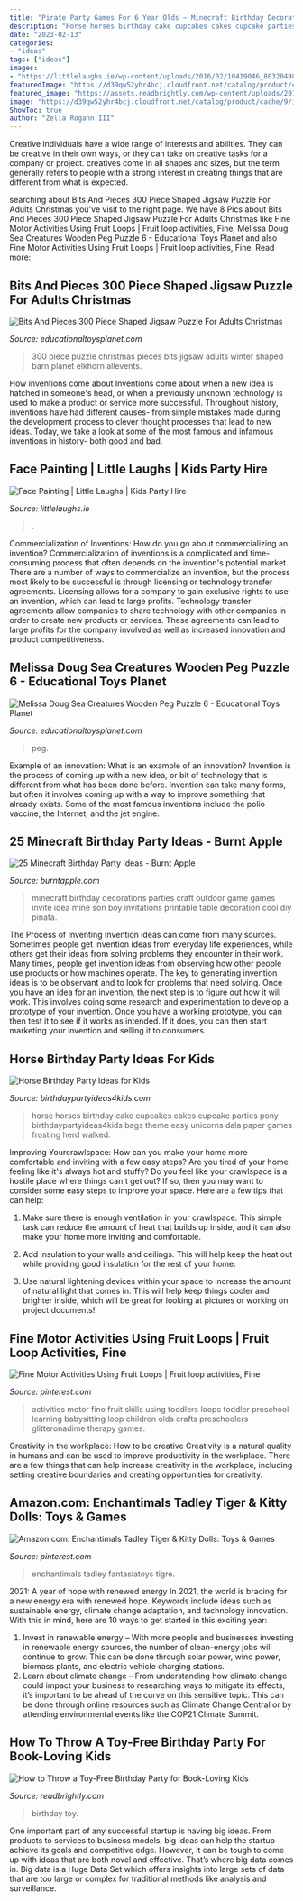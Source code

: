 ```yaml
---
title: "Pirate Party Games For 6 Year Olds ~ Minecraft Birthday Decorations Parties Craft Outdoor Game Games Invite Idea Mine Son Boy Invitations Printable Table Decoration Cool Diy Pinata"
description: "Horse horses birthday cake cupcakes cakes cupcake parties pony birthdaypartyideas4kids bags theme easy unicorns dala paper games frosting herd walked"
date: "2023-02-13"
categories:
- "ideas"
tags: ["ideas"]
images:
- "https://littlelaughs.ie/wp-content/uploads/2016/02/10419046_803204983120796_3247963932138650126_n-1.jpg"
featuredImage: "https://d39qw52yhr4bcj.cloudfront.net/catalog/product/cache/9/image/9df78eab33525d08d6e5fb8d27136e95/8/1/81aidmeysal._ac_sl1500_.jpg"
featured_image: "https://assets.readbrightly.com/wp-content/uploads/2016/03/No-Toy-Birthday-Party-Feature-2.jpg"
image: "https://d39qw52yhr4bcj.cloudfront.net/catalog/product/cache/9/image/9df78eab33525d08d6e5fb8d27136e95/8/1/81aidmeysal._ac_sl1500_.jpg"
ShowToc: true
author: "Zella Rogahn III"
---
```



Creative individuals have a wide range of interests and abilities. They can be creative in their own ways, or they can take on creative tasks for a company or project. creatives come in all shapes and sizes, but the term generally refers to people with a strong interest in creating things that are different from what is expected.

	

		
searching about Bits And Pieces 300 Piece Shaped Jigsaw Puzzle For Adults Christmas you've visit to the right page. We have 8 Pics about Bits And Pieces 300 Piece Shaped Jigsaw Puzzle For Adults Christmas like Fine Motor Activities Using Fruit Loops | Fruit loop activities, Fine, Melissa Doug Sea Creatures Wooden Peg Puzzle 6 - Educational Toys Planet and also Fine Motor Activities Using Fruit Loops | Fruit loop activities, Fine. Read more:
		
    
## Bits And Pieces 300 Piece Shaped Jigsaw Puzzle For Adults Christmas

<img loading=lazy src="https://d39qw52yhr4bcj.cloudfront.net/catalog/product/cache/9/image/9df78eab33525d08d6e5fb8d27136e95/8/1/81-ivtqb4fl._ac_sl1000_.jpg" onerror="this.onerror=null;this.src='https://tse2.mm.bing.net/th?id=OIP.d9RSQD4Uw3VYvHWoTyYE3AHaFX&amp;pid=15.1';" alt="Bits And Pieces 300 Piece Shaped Jigsaw Puzzle For Adults Christmas">

_Source: educationaltoysplanet.com_

>300 piece puzzle christmas pieces bits jigsaw adults winter shaped barn planet elkhorn allevents. 

	

How inventions come about
Inventions come about when a new idea is hatched in someone's head, or when a previously unknown technology is used to make a product or service more successful. Throughout history, inventions have had different causes- from simple mistakes made during the development process to clever thought processes that lead to new ideas. Today, we take a look at some of the most famous and infamous inventions in history- both good and bad.

    
## Face Painting | Little Laughs | Kids Party Hire

<img loading=lazy src="https://littlelaughs.ie/wp-content/uploads/2016/02/10419046_803204983120796_3247963932138650126_n-1.jpg" onerror="this.onerror=null;this.src='https://tse1.mm.bing.net/th?id=OIP.ZQBPklJepva8JCIxDTs9pQHaJS&amp;pid=15.1';" alt="Face Painting | Little Laughs | Kids Party Hire">

_Source: littlelaughs.ie_

>. 

	

Commercialization of Inventions: How do you go about commercializing an invention?
Commercialization of inventions is a complicated and time-consuming process that often depends on the invention's potential market. There are a number of ways to commercialize an invention, but the process most likely to be successful is through licensing or technology transfer agreements. Licensing allows for a company to gain exclusive rights to use an invention, which can lead to large profits. Technology transfer agreements allow companies to share technology with other companies in order to create new products or services. These agreements can lead to large profits for the company involved as well as increased innovation and product competitiveness.

    
## Melissa Doug Sea Creatures Wooden Peg Puzzle 6 - Educational Toys Planet

<img loading=lazy src="https://d39qw52yhr4bcj.cloudfront.net/catalog/product/cache/9/image/9df78eab33525d08d6e5fb8d27136e95/8/1/81aidmeysal._ac_sl1500_.jpg" onerror="this.onerror=null;this.src='https://tse4.mm.bing.net/th?id=OIP.2fYAMBTVgqkEepId-xo3owHaFd&amp;pid=15.1';" alt="Melissa Doug Sea Creatures Wooden Peg Puzzle 6 - Educational Toys Planet">

_Source: educationaltoysplanet.com_

>peg. 

	

Example of an innovation: What is an example of an innovation?
Invention is the process of coming up with a new idea, or bit of technology that is different from what has been done before. Invention can take many forms, but often it involves coming up with a way to improve something that already exists. Some of the most famous inventions include the polio vaccine, the Internet, and the jet engine.

    
## 25 Minecraft Birthday Party Ideas - Burnt Apple

<img loading=lazy src="https://i1.wp.com/burntapple.com/wp-content/uploads/2013/08/pic61.png" onerror="this.onerror=null;this.src='https://tse2.mm.bing.net/th?id=OIP.tBtuzzDczPM2r-7V5KdB7gHaFL&amp;pid=15.1';" alt="25 Minecraft Birthday Party Ideas - Burnt Apple">

_Source: burntapple.com_

>minecraft birthday decorations parties craft outdoor game games invite idea mine son boy invitations printable table decoration cool diy pinata. 

	

The Process of Inventing
Invention ideas can come from many sources. Sometimes people get invention ideas from everyday life experiences, while others get their ideas from solving problems they encounter in their work. Many times, people get invention ideas from observing how other people use products or how machines operate. The key to generating invention ideas is to be observant and to look for problems that need solving.
Once you have an idea for an invention, the next step is to figure out how it will work. This involves doing some research and experimentation to develop a prototype of your invention. Once you have a working prototype, you can then test it to see if it works as intended. If it does, you can then start marketing your invention and selling it to consumers.

    
## Horse Birthday Party Ideas For Kids

<img loading=lazy src="https://www.birthdaypartyideas4kids.com/horsecupcakes.png" onerror="this.onerror=null;this.src='https://tse2.mm.bing.net/th?id=OIP.tau19tzgMtDc0CBNSfyQ5gAAAA&amp;pid=15.1';" alt="Horse Birthday Party Ideas for Kids">

_Source: birthdaypartyideas4kids.com_

>horse horses birthday cake cupcakes cakes cupcake parties pony birthdaypartyideas4kids bags theme easy unicorns dala paper games frosting herd walked. 

	

Improving Yourcrawlspace: How can you make your home more comfortable and inviting with a few easy steps?
Are you tired of your home feeling like it's always hot and stuffy? Do you feel like your crawlspace is a hostile place where things can't get out? If so, then you may want to consider some easy steps to improve your space. Here are a few tips that can help:
1. Make sure there is enough ventilation in your crawlspace. This simple task can reduce the amount of heat that builds up inside, and it can also make your home more inviting and comfortable.

2. Add insulation to your walls and ceilings. This will help keep the heat out while providing good insulation for the rest of your home.

3. Use natural lightening devices within your space to increase the amount of natural light that comes in. This will help keep things cooler and brighter inside, which will be great for looking at pictures or working on project documents!

    
## Fine Motor Activities Using Fruit Loops | Fruit Loop Activities, Fine

<img loading=lazy src="https://i.pinimg.com/originals/11/62/f7/1162f78cde7287a43df91d129f8c6a8f.jpg" onerror="this.onerror=null;this.src='https://tse1.mm.bing.net/th?id=OIP.IfwcPrr04lloJFUzISNprgHaLp&amp;pid=15.1';" alt="Fine Motor Activities Using Fruit Loops | Fruit loop activities, Fine">

_Source: pinterest.com_

>activities motor fine fruit skills using toddlers loops toddler preschool learning babysitting loop children olds crafts preschoolers glitteronadime therapy games. 

	

Creativity in the workplace: How to be creative
Creativity is a natural quality in humans and can be used to improve productivity in the workplace. There are a few things that can help increase creativity in the workplace, including setting creative boundaries and creating opportunities for creativity.

    
## Amazon.com: Enchantimals Tadley Tiger &amp; Kitty Dolls: Toys &amp; Games

<img loading=lazy src="https://i.pinimg.com/736x/57/5a/11/575a11a782523c67f9c6d26580b09664.jpg" onerror="this.onerror=null;this.src='https://tse2.mm.bing.net/th?id=OIP.txJzx3Y2SYxJz_ZQ71qT2wHaHZ&amp;pid=15.1';" alt="Amazon.com: Enchantimals Tadley Tiger &amp; Kitty Dolls: Toys &amp; Games">

_Source: pinterest.com_

>enchantimals tadley fantasiatoys tigre. 

	

2021: A year of hope with renewed energy
In 2021, the world is bracing for a new energy era with renewed hope. Keywords include ideas such as sustainable energy, climate change adaptation, and technology innovation. With this in mind, here are 10 ways to get started in this exciting year:
1. Invest in renewable energy – With more people and businesses investing in renewable energy sources, the number of clean-energy jobs will continue to grow. This can be done through solar power, wind power, biomass plants, and electric vehicle charging stations.
2. Learn about climate change – From understanding how climate change could impact your business to researching ways to mitigate its effects, it’s important to be ahead of the curve on this sensitive topic. This can be done through online resources such as Climate Change Central or by attending environmental events like the COP21 Climate Summit.

    
## How To Throw A Toy-Free Birthday Party For Book-Loving Kids

<img loading=lazy src="https://assets.readbrightly.com/wp-content/uploads/2016/03/No-Toy-Birthday-Party-Feature-2.jpg" onerror="this.onerror=null;this.src='https://tse4.mm.bing.net/th?id=OIP.YGDnUm-xoZaEYqKrVjbfogHaFS&amp;pid=15.1';" alt="How to Throw a Toy-Free Birthday Party for Book-Loving Kids">

_Source: readbrightly.com_

>birthday toy. 

	

One important part of any successful startup is having big ideas. From products to services to business models, big ideas can help the startup achieve its goals and competitive edge. However, it can be tough to come up with ideas that are both novel and effective. That’s where big data comes in. Big data is a Huge Data Set which offers insights into large sets of data that are too large or complex for traditional methods like analysis and surveillance.

